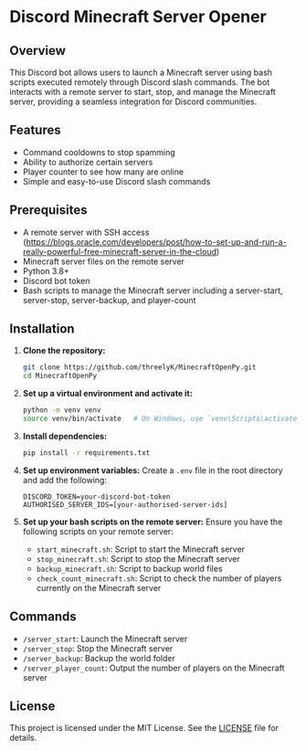 # Discord Minecraft Server Opener

## Overview

This Discord bot allows users to launch a Minecraft server using bash scripts executed remotely through Discord slash commands. The bot interacts with a remote server to start, stop, and manage the Minecraft server, providing a seamless integration for Discord communities.

## Features

- Command cooldowns to stop spamming
- Ability to authorize certain servers
- Player counter to see how many are online
- Simple and easy-to-use Discord slash commands

## Prerequisites

- A remote server with SSH access (https://blogs.oracle.com/developers/post/how-to-set-up-and-run-a-really-powerful-free-minecraft-server-in-the-cloud)
- Minecraft server files on the remote server
- Python 3.8+
- Discord bot token
- Bash scripts to manage the Minecraft server including a server-start, server-stop, server-backup, and player-count

## Installation

1. **Clone the repository:**
    ```bash
    git clone https://github.com/threelyK/MinecraftOpenPy.git
    cd MinecraftOpenPy
    ```

2. **Set up a virtual environment and activate it:**
    ```bash
    python -m venv venv
    source venv/bin/activate   # On Windows, use `venv\Scripts\activate`
    ```

3. **Install dependencies:**
    ```bash
    pip install -r requirements.txt
    ```

4. **Set up environment variables:**
    Create a `.env` file in the root directory and add the following:
    ```
    DISCORD_TOKEN=your-discord-bot-token
    AUTHORISED_SERVER_IDS=[your-authorised-server-ids]
    ```

5. **Set up your bash scripts on the remote server:**
    Ensure you have the following scripts on your remote server:
    - `start_minecraft.sh`: Script to start the Minecraft server
    - `stop_minecraft.sh`: Script to stop the Minecraft server
    - `backup_minecraft.sh`: Script to backup world files
    - `check_count_minecraft.sh`: Script to check the number of players currently on the Minecraft server
  
## Commands

- `/server_start`: Launch the Minecraft server
- `/server_stop`: Stop the Minecraft server
- `/server_backup`: Backup the world folder
- `/server_player_count`: Output the number of players on the Minecraft server

## License

This project is licensed under the MIT License. See the [LICENSE](LICENSE) file for details.
